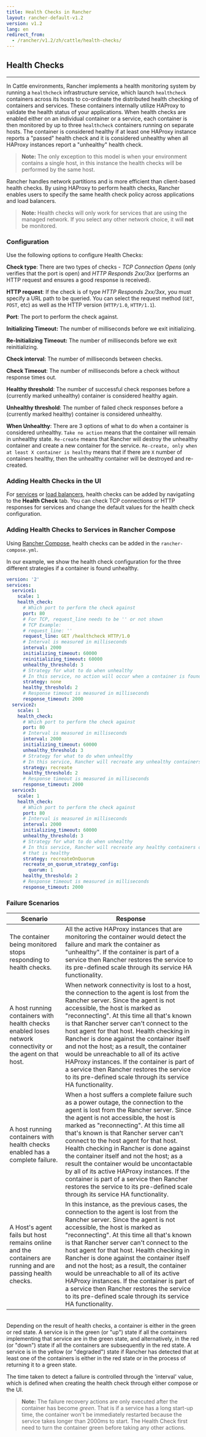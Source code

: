 ```yaml
---
title: Health Checks in Rancher
layout: rancher-default-v1.2
version: v1.2
lang: en
redirect_from:
  - /rancher/v1.2/zh/cattle/health-checks/
---
```


## Health Checks
---

In Cattle environments, Rancher implements a health monitoring system by running a `healthcheck` infrastructure service, which launch `healthcheck` containers across its hosts to co-ordinate the distributed health checking of containers and services. These containers internally utilize HAProxy to validate the health status of your applications. When health checks are enabled either on an individual container or a service, each container is then monitored by up to three `healthcheck` containers running on separate hosts. The container is considered healthy if at least one HAProxy instance reports a "passed" health check and it is considered unhealthy when all HAProxy instances report a "unhealthy" health check.

> **Note:** The only exception to this model is when your environment contains a single host, in this instance the health checks will be performed by the same host.

Rancher handles network partitions and is more efficient than client-based health checks. By using HAProxy to perform health checks, Rancher enables users to specify the same health check policy across applications and load balancers.

> **Note:** Health checks will only work for services that are using the managed network. If you select any other network choice, it will **not** be monitored.

### Configuration

Use the following options to configure Health Checks:

**Check type**: There are two types of checks - _TCP Connection Opens_ (only verifies that the port is open) and _HTTP Responds 2xx/3xx_ (performs an HTTP request and ensures a good response is received).

**HTTP request**: If the check is of type _HTTP Responds 2xx/3xx_, you must specify a URL path to be queried. You can select the request method (`GET`, `POST`, etc) as well as the HTTP version (`HTTP/1.0`, `HTTP/1.1`).

**Port**: The port to perform the check against.

**Initializing Timeout:** The number of milliseconds before we exit initializing.

**Re-Initializing Timeout:** The number of milliseconds before we exit reinitializing.

**Check interval**: The number of milliseconds between checks.

**Check Timeout**: The number of milliseconds before a check without response times out.

**Healthy threshold**: The number of successful check responses before a (currently marked unhealthy) container is considered healthy again.

**Unhealthy threshold**: The number of failed check responses before a (currently marked healthy) container is considered unhealthy.

**When Unhealthy**: There are 3 options of what to do when a container is considered unhealthy. `Take no action` means that the container will remain in unhealthy state. `Re-create` means that Rancher will destroy the unhealthy container and create a new container for the service.  `Re-create, only when at least X container is healthy` means that if there are `X` number of containers healthy, then the unhealthy container will be destroyed and re-created.

### Adding Health Checks in the UI

For [services]({{site.baseurl}}/rancher/{{page.version}}/{{page.lang}}/cattle/adding-services/) or [load balancers]({{site.baseurl}}/rancher/{{page.version}}/{{page.lang}}/cattle/adding-load-balancers/), health checks can be added by navigatiing to the **Health Check** tab. You can check TCP connections or HTTP responses for services and change the default values for the health check configuration.

### Adding Health Checks to Services in Rancher Compose

Using [Rancher Compose]({{site.baseurl}}/rancher/{{page.version}}/{{page.lang}}/cattle/rancher-compose/), health checks can be added in the `rancher-compose.yml`.

In our example, we show the health check configuration for the three different strategies if a container is found unhealthy.

```yaml
version: '2'
services:
  service1:
    scale: 1
    health_check:
      # Which port to perform the check against
      port: 80
      # For TCP, request_line needs to be '' or not shown
      # TCP Example:
      # request_line: ''
      request_line: GET /healthcheck HTTP/1.0
      # Interval is measured in milliseconds
      interval: 2000
      initializing_timeout: 60000
      reinitializing_timeout: 60000
      unhealthy_threshold: 3
      # Strategy for what to do when unhealthy
      # In this service, no action will occur when a container is found unhealthy
      strategy: none
      healthy_threshold: 2
      # Response timeout is measured in milliseconds
      response_timeout: 2000
  service2:
    scale: 1
    health_check:
      # Which port to perform the check against
      port: 80
      # Interval is measured in milliseconds
      interval: 2000
      initializing_timeout: 60000
      unhealthy_threshold: 3
      # Strategy for what to do when unhealthy
      # In this service, Rancher will recreate any unhealthy containers
      strategy: recreate
      healthy_threshold: 2
      # Response timeout is measured in milliseconds
      response_timeout: 2000
  service3:
    scale: 1
    health_check:
      # Which port to perform the check against
      port: 80
      # Interval is measured in milliseconds
      interval: 2000
      initializing_timeout: 60000
      unhealthy_threshold: 3
      # Strategy for what to do when unhealthy
      # In this service, Rancher will recreate any healthy containers only if there   is at least 1 container
      # that is healthy
      strategy: recreateOnQuorum
      recreate_on_quorum_strategy_config:
        quorum: 1
      healthy_threshold: 2
      # Response timeout is measured in milliseconds
      response_timeout: 2000
```


### Failure Scenarios

Scenario | Response
----|----
The container being monitored stops responding to health checks. | All the active HAProxy instances that are monitoring the container would detect the failure and mark the container as "unhealthy". If the container is part of a service then Rancher restores the service to its pre-defined scale through its service HA functionality.
A host running containers with health checks enabled loses network connectivity or the agent on that host. | When network connectivity is lost to a host, the connection to the agent is lost from the Rancher server. Since the agent is not accessible, the host is marked as "reconnecting". At this time all that's known is that Rancher server can't connect to the host agent for that host. Health checking in Rancher is done against the container itself and not the host; as a result, the container would be unreachable to all of its active HAProxy instances. If the container is part of a service then Rancher restores the service to its pre-defined scale through its service HA functionality.
A host running containers with health checks enabled has a complete failure. | When a host suffers a complete failure such as a power outage, the connection to the agent is lost from the Rancher server. Since the agent is not accessible, the host is marked as "reconnecting". At this time all that's known is that Rancher server can't connect to the host agent for that host. Health checking in Rancher is done against the container itself and not the host; as a result the container would be uncontactable by all of its active HAProxy instances. If the container is part of a service then Rancher restores the service to its pre-defined scale through its service HA functionality.
A Host's agent fails but host remains online and the containers are running and are passing health checks. | In this instance, as the previous cases, the connection to the agent is lost from the Rancher server. Since the agent is not accessible, the host is marked as "reconnecting". At this time all that's known is that Rancher server can't connect to the host agent for that host. Health checking in Rancher is done against the container itself and not the host; as a result, the container would be unreachable to all of its active HAProxy instances. If the container is part of a service then Rancher restores the service to its pre-defined scale through its service HA functionality.

<br>
Depending on the result of health checks, a container is either in the green or red state. A service is in the green (or "up") state if all the containers implementing that service are in the green state, and alternatively, in the red (or "down") state if all the containers are subsequently in the red state.  A service is in the yellow (or "degraded") state if Rancher has detected that at least one of the containers is either in the red state or in the process of returning it to a green state.

The time taken to detect a failure is controlled through the 'interval' value, which is defined when creating the health check through either compose or the UI.

> **Note:** The failure recovery actions are only executed after the container has become _green_. That is if a service has a long start-up time, the container won't be immediately restarted because the service takes longer than 2000ms to start. The Health Check first need to turn the container green before taking any other actions.
